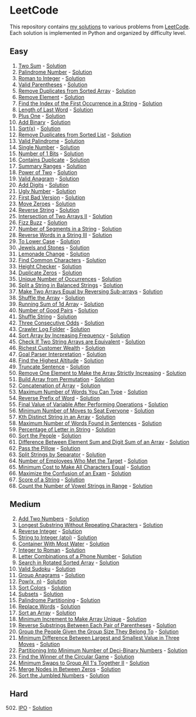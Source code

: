 # LeetCode
This repository contains [my solutions](https://leetcode.com/u/maxzbox/) to various problems from [LeetCode](https://leetcode.com/). Each solution is implemented in Python and organized by difficulty level.

## Easy
1. [Two Sum](https://leetcode.com/problems/two-sum) - [Solution](https://github.com/NazarovMM/LeetCode/blob/main/1.py)
9. [Palindrome Number](https://leetcode.com/problems/palindrome-number) - [Solution](https://github.com/NazarovMM/LeetCode/blob/main/9.py)
13. [Roman to Integer](https://leetcode.com/problems/roman-to-integer) - [Solution](https://github.com/NazarovMM/LeetCode/blob/main/13.py)
20. [Valid Parentheses](https://leetcode.com/problems/valid-parentheses) - [Solution](https://github.com/NazarovMM/LeetCode/blob/main/20.py)
26. [Remove Duplicates from Sorted Array](https://leetcode.com/problems/remove-duplicates-from-sorted-array) - [Solution](https://github.com/NazarovMM/LeetCode/blob/main/26.py)
27. [Remove Element](https://leetcode.com/problems/remove-element) - [Solution](https://github.com/NazarovMM/LeetCode/blob/main/27.py)
28. [Find the Index of the First Occurrence in a String](https://leetcode.com/problems/find-the-index-of-the-first-occurrence-in-a-string) - [Solution](https://github.com/NazarovMM/LeetCode/blob/main/28.py)
58. [Length of Last Word](https://leetcode.com/problems/length-of-last-word) - [Solution](https://github.com/NazarovMM/LeetCode/blob/main/58.py)
66. [Plus One](https://leetcode.com/problems/plus-one) - [Solution](https://github.com/NazarovMM/LeetCode/blob/main/66.py)
67. [Add Binary](https://leetcode.com/problems/add-binary) - [Solution](https://github.com/NazarovMM/LeetCode/blob/main/67.py)
69. [Sqrt(x)](https://leetcode.com/problems/sqrtx) - [Solution](https://github.com/NazarovMM/LeetCode/blob/main/69.py)
83. [Remove Duplicates from Sorted List](https://leetcode.com/problems/remove-duplicates-from-sorted-list) - [Solution](https://github.com/NazarovMM/LeetCode/blob/main/83.py)
125. [Valid Palindrome](https://leetcode.com/problems/valid-palindrome) - [Solution](https://github.com/NazarovMM/LeetCode/blob/main/125.py)
136. [Single Number](https://leetcode.com/problems/single-number) - [Solution](https://github.com/NazarovMM/LeetCode/blob/main/136.py)
191. [Number of 1 Bits](https://leetcode.com/problems/number-of-1-bits/description/) - [Solution](https://github.com/NazarovMM/LeetCode/blob/main/191.py)
217. [Contains Duplicate](https://leetcode.com/problems/contains-duplicate) - [Solution](https://github.com/NazarovMM/LeetCode/blob/main/217.py)
228. [Summary Ranges](https://leetcode.com/problems/summary-ranges) - [Solution](https://github.com/NazarovMM/LeetCode/blob/main/228.py)
231. [Power of Two](https://leetcode.com/problems/power-of-two) - [Solution](https://github.com/NazarovMM/LeetCode/blob/main/231.py)
242. [Valid Anagram](https://leetcode.com/problems/valid-anagram) - [Solution](https://github.com/NazarovMM/LeetCode/blob/main/242.py)
258. [Add Digits](https://leetcode.com/problems/add-digits) - [Solution](https://github.com/NazarovMM/LeetCode/blob/main/258.py)
263. [Ugly Number](https://leetcode.com/problems/ugly-number) - [Solution](https://github.com/NazarovMM/LeetCode/blob/main/263.py)
278. [First Bad Version](https://leetcode.com/problems/first-bad-version) - [Solution](https://github.com/NazarovMM/LeetCode/blob/main/278.py)
283. [Move Zeroes](https://leetcode.com/problems/move-zeroes/description/) - [Solution](https://github.com/NazarovMM/LeetCode/blob/main/283.py)
344. [Reverse String](https://leetcode.com/problems/reverse-string) - [Solution](https://github.com/NazarovMM/LeetCode/blob/main/344.py)
350. [Intersection of Two Arrays II](https://leetcode.com/problems/intersection-of-two-arrays-ii) - [Solution](https://github.com/NazarovMM/LeetCode/blob/main/350.py)
412. [Fizz Buzz](https://leetcode.com/problems/fizz-buzz) - [Solution](https://github.com/NazarovMM/LeetCode/blob/main/412.py)
434. [Number of Segments in a String](https://leetcode.com/problems/number-of-segments-in-a-string) - [Solution](https://github.com/NazarovMM/LeetCode/blob/main/434.py)
557. [Reverse Words in a String III](https://leetcode.com/problems/reverse-words-in-a-string-iii) - [Solution](https://github.com/NazarovMM/LeetCode/blob/main/557.py)
709. [To Lower Case](https://leetcode.com/problems/to-lower-case) - [Solution](https://github.com/NazarovMM/LeetCode/blob/main/709.py)
771. [Jewels and Stones](https://leetcode.com/problems/jewels-and-stones) - [Solution](https://github.com/NazarovMM/LeetCode/blob/main/771.py)
860. [Lemonade Change](https://leetcode.com/problems/lemonade-change) - [Solution](https://github.com/NazarovMM/LeetCode/blob/main/860.py)
1002. [Find Common Characters](https://leetcode.com/problems/find-common-characters) - [Solution](https://github.com/NazarovMM/LeetCode/blob/main/1002.py)
1051. [Height Checker](https://leetcode.com/problems/height-checker) - [Solution](https://github.com/NazarovMM/LeetCode/blob/main/1051.py)
1089. [Duplicate Zeros](https://leetcode.com/problems/duplicate-zeros) - [Solution](https://github.com/NazarovMM/LeetCode/blob/main/1089.py)
1207. [Unique Number of Occurrences](https://leetcode.com/problems/unique-number-of-occurrences) - [Solution](https://github.com/NazarovMM/LeetCode/blob/main/1207.py)
1221. [Split a String in Balanced Strings](https://leetcode.com/problems/split-a-string-in-balanced-strings) - [Solution](https://github.com/NazarovMM/LeetCode/blob/main/1221.py)
1460. [Make Two Arrays Equal by Reversing Sub-arrays](https://leetcode.com/problems/make-two-arrays-equal-by-reversing-sub-arrays) - [Solution](https://github.com/NazarovMM/LeetCode/blob/main/1460.py)
1470. [Shuffle the Array](https://leetcode.com/problems/shuffle-the-array) - [Solution](https://github.com/NazarovMM/LeetCode/blob/main/1470.py)
1480. [Running Sum of 1d Array](https://leetcode.com/problems/running-sum-of-1d-array) - [Solution](https://github.com/NazarovMM/LeetCode/blob/main/1480.py)
1512. [Number of Good Pairs](https://leetcode.com/problems/number-of-good-pairs) - [Solution](https://github.com/NazarovMM/LeetCode/blob/main/1512.py)
1528. [Shuffle String](https://leetcode.com/problems/shuffle-string) - [Solution](https://github.com/NazarovMM/LeetCode/blob/main/1528.py)
1550. [Three Consecutive Odds](https://leetcode.com/problems/three-consecutive-odds) - [Solution](https://github.com/NazarovMM/LeetCode/blob/main/1550.py)
1598. [Crawler Log Folder](https://leetcode.com/problems/crawler-log-folder) - [Solution](https://github.com/NazarovMM/LeetCode/blob/main/1598.py)
1636. [Sort Array by Increasing Frequency](https://leetcode.com/problems/sort-array-by-increasing-frequency) - [Solution](https://github.com/NazarovMM/LeetCode/blob/main/1636.py)
1662. [Check If Two String Arrays are Equivalent](https://leetcode.com/problems/check-if-two-string-arrays-are-equivalent) - [Solution](https://github.com/NazarovMM/LeetCode/blob/main/1662.py)
1672. [Richest Customer Wealth](https://leetcode.com/problems/richest-customer-wealth) - [Solution](https://github.com/NazarovMM/LeetCode/blob/main/1672.py)
1678. [Goal Parser Interpretation](https://leetcode.com/problems/goal-parser-interpretation) - [Solution](https://github.com/NazarovMM/LeetCode/blob/main/1678.py)
1732. [Find the Highest Altitude](https://leetcode.com/problems/find-the-highest-altitude) - [Solution](https://github.com/NazarovMM/LeetCode/blob/main/1732.py)
1816. [Truncate Sentence](https://leetcode.com/problems/truncate-sentence) - [Solution](https://github.com/NazarovMM/LeetCode/blob/main/1816.py)
1909. [Remove One Element to Make the Array Strictly Increasing](https://leetcode.com/problems/remove-one-element-to-make-the-array-strictly-increasing) - [Solution](https://github.com/NazarovMM/LeetCode/blob/main/1909.py)
1920. [Build Array from Permutation](https://leetcode.com/problems/build-array-from-permutation) - [Solution](https://github.com/NazarovMM/LeetCode/blob/main/1920.py)
1929. [Concatenation of Array](https://leetcode.com/problems/concatenation-of-array) - [Solution](https://github.com/NazarovMM/LeetCode/blob/main/1929.py)
1935. [Maximum Number of Words You Can Type](https://leetcode.com/problems/maximum-number-of-words-you-can-type) - [Solution](https://github.com/NazarovMM/LeetCode/blob/main/1935.py)
2000. [Reverse Prefix of Word](https://leetcode.com/problems/reverse-prefix-of-word) - [Solution](https://github.com/NazarovMM/LeetCode/blob/main/2000.py)
2011. [Final Value of Variable After Performing Operations](https://leetcode.com/problems/final-value-of-variable-after-performing-operations) - [Solution](https://github.com/NazarovMM/LeetCode/blob/main/2011.py)
2037. [Minimum Number of Moves to Seat Everyone](https://leetcode.com/problems/minimum-number-of-moves-to-seat-everyone) - [Solution](https://github.com/NazarovMM/LeetCode/blob/main/2037.py)
2053. [Kth Distinct String in an Array](https://leetcode.com/problems/kth-distinct-string-in-an-array) - [Solution](https://github.com/NazarovMM/LeetCode/blob/main/2053.py)
2114. [Maximum Number of Words Found in Sentences](https://leetcode.com/problems/maximum-number-of-words-found-in-sentences) - [Solution](https://github.com/NazarovMM/LeetCode/blob/main/2114.py)
2278. [Percentage of Letter in String](https://leetcode.com/problems/percentage-of-letter-in-string) - [Solution](https://github.com/NazarovMM/LeetCode/blob/main/2278.py)
2418. [Sort the People](https://leetcode.com/problems/sort-the-people) - [Solution](https://github.com/NazarovMM/LeetCode/blob/main/2418.py)
2535. [Difference Between Element Sum and Digit Sum of an Array](https://leetcode.com/problems/difference-between-element-sum-and-digit-sum-of-an-array) - [Solution](https://github.com/NazarovMM/LeetCode/blob/main/2535.py)
2582. [Pass the Pillow](https://leetcode.com/problems/pass-the-pillow) - [Solution](https://github.com/NazarovMM/LeetCode/blob/main/2582.py)
2788. [Split Strings by Separator](https://leetcode.com/problems/split-strings-by-separator) - [Solution](https://github.com/NazarovMM/LeetCode/blob/main/2788.py)
2798. [Number of Employees Who Met the Target](https://leetcode.com/problems/number-of-employees-who-met-the-target) - [Solution](https://github.com/NazarovMM/LeetCode/blob/main/2798.py)
2942. [Minimum Cost to Make All Characters Equal](https://leetcode.com/problems/minimum-cost-to-make-all-characters-equal) - [Solution](https://github.com/NazarovMM/LeetCode/blob/main/2942.py)
3024. [Maximize the Confusion of an Exam](https://leetcode.com/problems/maximize-the-confusion-of-an-exam) - [Solution](https://github.com/NazarovMM/LeetCode/blob/main/3024.py)
3110. [Score of a String](https://leetcode.com/problems/score-of-a-string) - [Solution](https://github.com/NazarovMM/LeetCode/blob/main/3110.py)
3146. [Count the Number of Vowel Strings in Range](https://leetcode.com/problems/count-the-number-of-vowel-strings-in-range) - [Solution](https://github.com/NazarovMM/LeetCode/blob/main/3146.py)

## Medium
2. [Add Two Numbers](https://leetcode.com/problems/add-two-numbers) - [Solution](https://github.com/NazarovMM/LeetCode/blob/main/2.py)
3. [Longest Substring Without Repeating Characters](https://leetcode.com/problems/longest-substring-without-repeating-characters) - [Solution](https://github.com/NazarovMM/LeetCode/blob/main/3.py)
7. [Reverse Integer](https://leetcode.com/problems/reverse-integer) - [Solution](https://github.com/NazarovMM/LeetCode/blob/main/7.py)
8. [String to Integer (atoi)](https://leetcode.com/problems/string-to-integer-atoi) - [Solution](https://github.com/NazarovMM/LeetCode/blob/main/8.py)
11. [Container With Most Water](https://leetcode.com/problems/container-with-most-water) - [Solution](https://github.com/NazarovMM/LeetCode/blob/main/11.py)
12. [Integer to Roman](https://leetcode.com/problems/integer-to-roman) - [Solution](https://github.com/NazarovMM/LeetCode/blob/main/12.py)
17. [Letter Combinations of a Phone Number](https://leetcode.com/problems/letter-combinations-of-a-phone-number) - [Solution](https://github.com/NazarovMM/LeetCode/blob/main/17.py)
33. [Search in Rotated Sorted Array](https://leetcode.com/problems/search-in-rotated-sorted-array) - [Solution](https://github.com/NazarovMM/LeetCode/blob/main/33.py)
36. [Valid Sudoku](https://leetcode.com/problems/valid-sudoku) - [Solution](https://github.com/NazarovMM/LeetCode/blob/main/36.py)
49. [Group Anagrams](https://leetcode.com/problems/group-anagrams) - [Solution](https://github.com/NazarovMM/LeetCode/blob/main/49.py)
50. [Pow(x, n)](https://leetcode.com/problems/powx-n) - [Solution](https://github.com/NazarovMM/LeetCode/blob/main/50.py)
75. [Sort Colors](https://leetcode.com/problems/sort-colors) - [Solution](https://github.com/NazarovMM/LeetCode/blob/main/75.py)
78. [Subsets](https://leetcode.com/problems/subsets) - [Solution](https://github.com/NazarovMM/LeetCode/blob/main/78.py)
131. [Palindrome Partitioning](https://leetcode.com/problems/palindrome-partitioning) - [Solution](https://github.com/NazarovMM/LeetCode/blob/main/131.py)
648. [Replace Words](https://leetcode.com/problems/replace-words) - [Solution](https://github.com/NazarovMM/LeetCode/blob/main/648.py)
912. [Sort an Array](https://leetcode.com/problems/sort-an-array) - [Solution](https://github.com/NazarovMM/LeetCode/blob/main/912.py)
945. [Minimum Increment to Make Array Unique](https://leetcode.com/problems/minimum-increment-to-make-array-unique) - [Solution](https://github.com/NazarovMM/LeetCode/blob/main/945.py)
1190. [Reverse Substrings Between Each Pair of Parentheses](https://leetcode.com/problems/reverse-substrings-between-each-pair-of-parentheses) - [Solution](https://github.com/NazarovMM/LeetCode/blob/main/1190.py)
1282. [Group the People Given the Group Size They Belong To](https://leetcode.com/problems/group-the-people-given-the-group-size-they-belong-to) - [Solution](https://github.com/NazarovMM/LeetCode/blob/main/1282.py)
1509. [Minimum Difference Between Largest and Smallest Value in Three Moves](https://leetcode.com/problems/minimum-difference-between-largest-and-smallest-value-in-three-moves) - [Solution](https://github.com/NazarovMM/LeetCode/blob/main/1509.py)
1689. [Partitioning Into Minimum Number of Deci-Binary Numbers](https://leetcode.com/problems/partitioning-into-minimum-number-of-deci-binary-numbers) - [Solution](https://github.com/NazarovMM/LeetCode/blob/main/1689.py)
1823. [Find the Winner of the Circular Game](https://leetcode.com/problems/find-the-winner-of-the-circular-game) - [Solution](https://github.com/NazarovMM/LeetCode/blob/main/1823.py)
2134. [Minimum Swaps to Group All 1's Together II](https://leetcode.com/problems/minimum-swaps-to-group-all-1s-together-ii) - [Solution](https://github.com/NazarovMM/LeetCode/blob/main/2134.py)
2181. [Merge Nodes in Between Zeros](https://leetcode.com/problems/merge-nodes-in-between-zeros) - [Solution](https://github.com/NazarovMM/LeetCode/blob/main/2181.py)
2191. [Sort the Jumbled Numbers](https://leetcode.com/problems/sort-the-jumbled-numbers) - [Solution](https://github.com/NazarovMM/LeetCode/blob/main/2191.py)

## Hard
502. [IPO](https://leetcode.com/problems/ipo) - [Solution](https://github.com/NazarovMM/LeetCode/blob/main/502.py)
